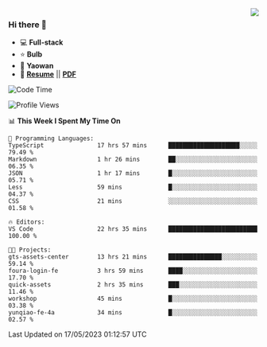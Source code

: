 <img align="right" src="https://github-readme-stats.vercel.app/api?username=LolipopJ&show_icons=true&count_private=true&hide_title=true&include_all_commits=true&theme=vue">

### Hi there 👋

- :computer: **Full-stack**
- :star: **Bulb**
- :pill: **Yaowan**
- :milky_way: [**Resume**](https://lolipopj.github.io/resume/) || [**PDF**](https://cdn.jsdelivr.net/gh/lolipopj/resume/export/resume-en.pdf)

<!--START_SECTION:waka-->
![Code Time](http://img.shields.io/badge/Code%20Time-1%2C254%20hrs%2035%20mins-blue)

![Profile Views](http://img.shields.io/badge/Profile%20Views-6-blue)

📊 **This Week I Spent My Time On** 

```text
💬 Programming Languages: 
TypeScript               17 hrs 57 mins      ████████████████████░░░░░   79.49 % 
Markdown                 1 hr 26 mins        ██░░░░░░░░░░░░░░░░░░░░░░░   06.35 % 
JSON                     1 hr 17 mins        █░░░░░░░░░░░░░░░░░░░░░░░░   05.71 % 
Less                     59 mins             █░░░░░░░░░░░░░░░░░░░░░░░░   04.37 % 
CSS                      21 mins             ░░░░░░░░░░░░░░░░░░░░░░░░░   01.58 % 

🔥 Editors: 
VS Code                  22 hrs 35 mins      █████████████████████████   100.00 % 

🐱‍💻 Projects: 
gts-assets-center        13 hrs 21 mins      ███████████████░░░░░░░░░░   59.14 % 
foura-login-fe           3 hrs 59 mins       ████░░░░░░░░░░░░░░░░░░░░░   17.70 % 
quick-assets             2 hrs 35 mins       ███░░░░░░░░░░░░░░░░░░░░░░   11.46 % 
workshop                 45 mins             █░░░░░░░░░░░░░░░░░░░░░░░░   03.38 % 
yunqiao-fe-4a            34 mins             █░░░░░░░░░░░░░░░░░░░░░░░░   02.57 % 
```


 Last Updated on 17/05/2023 01:12:57 UTC
<!--END_SECTION:waka-->
